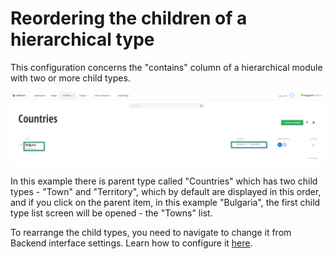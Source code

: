 # Reordering the children of a hierarchical type

This configuration concerns the "contains" column of a hierarchical module with two or more child types.

![Example](./../../assets/reorder-children-list.png "Example")

In this example there is parent type called "Countries" which has two child types - "Town" and "Territory", which by default are displayed in this order, and if you click on the parent item, in this example "Bulgaria", the first child type list screen will be opened - the "Towns" list.
 
To rearrange the child types, you need to navigate to change it from Backend interface settings. Learn how to configure it [here](https://www.progress.com/documentation/sitefinity-cms/backend-interface-settings).
